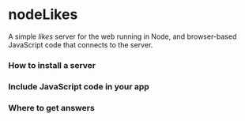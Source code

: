 # nodeLikes

A simple <i>likes</i> server for the web running in Node, and browser-based JavaScript code that connects to the server.

### How to install a server

### Include JavaScript code in your app

### Where to get answers


